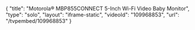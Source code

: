 {
    "title": "Motorola&reg; MBP855CONNECT 5-Inch Wi-Fi Video Baby Monitor",
    "type": "solo",
    "layout": "iframe-static",
    "videoId": "109968853",
    "url": "\/tvpembed\/109968853"
}
